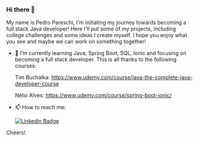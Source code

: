 ### Hi there 👋

My name is Pedro Pareschi, I'm initiating my journey towards becoming a full stack Java developer! Here I'll put some of my projects, including college challenges and some ideas
I create myself. I hope you enjoy what you see and maybe we can work on something together!

- 🌱 I’m currently learning Java, Spring Boot, SQL, Ionic and focusing on becoming a full stack developer. This is all thanks to the following courses:

  Tim Buchalka: https://www.udemy.com/course/java-the-complete-java-developer-course
  
  Nélio Alves: https://www.udemy.com/course/spring-boot-ionic/
  
- 📫 How to reach me:

  [![Linkedin Badge](https://img.shields.io/badge/-LinkedIn-blue?style=flat-square&logo=Linkedin&logoColor=white&link=https://www.linkedin.com/in/fagnerpsantos/)](https://www.linkedin.com/in/pedropareschi/)

Cheers!
